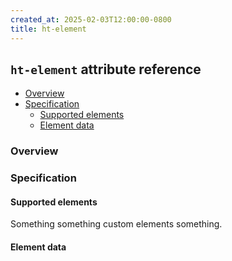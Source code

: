 ```yaml
---
created_at: 2025-02-03T12:00:00-0800
title: ht-element
---
```


## `ht-element` attribute reference

<auto-toc ht-element scope='main'></auto-toc>

* [Overview](#overview)
* [Specification](#specification)
  * [Supported elements](#supported-elements)
  * [Element data](#content-formats)

### Overview 

### Specification

#### Supported elements

Something something custom elements something.

#### Element data
